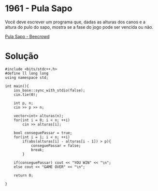 # 1961 - Pula Sapo

Você deve escrever um programa que, dadas as alturas dos canos e a altura do pulo do sapo, mostra se a fase do jogo pode ser vencida ou não.

[Pula Sapo - Beecrowd](https://judge.beecrowd.com/pt/problems/view/1961)

# Solução

```
#include <bits/stdc++.h>
#define ll long long
using namespace std;

int main(){
    ios_base::sync_with_stdio(false);
    cin.tie(0);
    
    int p, n;
    cin >> p >> n;
    
    vector<int> alturas(n);
    for(int i = 0; i < n; ++i)
        cin >> alturas[i];
        
    bool conseguePassar = true;
    for(int i = 1; i < n; ++i)
        if(abs(alturas[i] - alturas[i - 1]) > p){
            conseguePassar = false;
            break;
        }
    
    if(conseguePassar) cout << "YOU WIN" << "\n";
    else cout << "GAME OVER" << "\n";
    
    return 0;
    
}
```